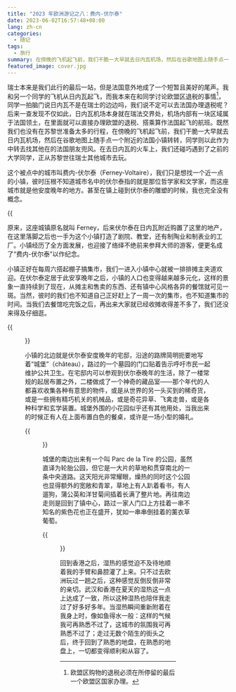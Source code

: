 ```yaml
---
title: "2023 年欧洲游记之八：费内-伏尔泰"
date: 2023-06-02T16:57:48+08:00
lang: zh-cn
categories:
  - 随记
tags:
  - 旅行
summary: 在傍晚的飞机起飞前，我们干脆一大早就去日内瓦机场，然后在谷歌地图上随手点一个附近的法国小镇转转，只是彼时压根不知道城市名中的伏尔泰指的就是那位哲学家和文学家，而这座城市就是他安度晚年的地方。
featured_image: cover.jpg
---
```


瑞士本来是我们此行的最后一站，但是法国意外地成了一个短暂且美好的尾声。我和另一个同学的飞机从日内瓦起飞，而我本来在和同学讨论欧盟区退税的事情[^1]，同学一拍脑门说日内瓦不是在瑞士的边边吗，我们说不定可以去法国办理退税呢？后来一查发现不仅如此，日内瓦机场本身就在瑞法交界处，机场内部有一块区域属于法国领土，在里面就可以直接办理欧盟的退税、搭乘算作法国起飞的航班。既然我们也没有在苏黎世准备太多的行程，在傍晚的飞机起飞前，我们干脆一大早就去日内瓦机场，然后在谷歌地图上随手点一个附近的法国小镇转转，同学则以此作为中转去找其他在的法国朋友兜风。在去日内瓦的火车上，我们还碰巧遇到了之前的大学同学，正从苏黎世往瑞士其他城市去玩。

这个被点中的城市叫费内-伏尔泰（Ferney-Voltaire），我们只是想找一个近一点的小镇，彼时压根不知道城市名中的伏尔泰指的就是那位哲学家和文学家，而这座城市就是他安度晚年的地方。甚至在镇上碰到伏尔泰的雕塑的时候，我也完全没有概念。

{{<audio src="accordion.mp3" caption="费内-伏尔泰的街头，某个楼上一位女士正在演奏手风琴，透过窗外的音乐夹杂着引擎和小鸟的声音，被我偷偷记录了下来。">}}

原来，这座城镇原名就叫 Ferney，后来伏尔泰在日内瓦附近购置了这里的地产，在这里落脚之后也一手为这个小镇打造了剧院、教堂，还有制陶业和制表业的工厂。小镇经历了全方面发展，也迎接了络绎不绝前来参拜大师的游客，便更名成了“费内-伏尔泰”以作纪念。

小镇正好在每周六搭起棚子搞集市，我们一进入小镇中心就被一排排摊主夹道欢迎。在伏尔泰定居于此安享晚年之后，小镇的人口也变得越来越多元化，这样的景象一直持续到了现在，从摊主和售卖的东西、还有镇中心风格各异的餐馆就可见一斑。当然，彼时的我们也不知道自己正好赶上了一周一次的集市，也不知道集市的时间。当我们去餐馆吃完饭之后，再出来大家就已经收摊收得差不多了，我们还没来得及仔细逛。

{{<figure src="statue.jpg" alt="一个穿着外套的男人的雕塑，下方刻有“致费内族长”的标语。雕塑立在马路正中央，路两旁搭着遮阳篷，有很多来往的行人。" caption="伏尔泰的雕塑就在周六集市的路上" width="450">}}

小镇的北边就是伏尔泰安度晚年的宅邸，沿途的路牌简明扼要地写着“城堡”（château），路过的一个墓园的门口贴着告示呼吁市民一起维护公共卫生。在宅邸内可以参观到伏尔泰晚年的生活，除了一楼常规的起居布置之外，二楼做成了一个神奇的藏品室——那个年代的人都喜欢收集各种有意思的物件，或是从世界的另一头买到的稀奇货，或是一些拥有精巧机关的机械品，或是奇花异草、飞禽走兽，或是各种科学和玄学装置。城堡外围的小花园似乎还有其他用处，当我出来的时候正有人在上面布置白色的餐桌，或许是一场小型的婚礼。

{{<figure src="chateau.jpg" alt="四张图构成的拼图，左上为建筑物白墙的一角，墙上有一个精致的黄铜托盘放着一只柔黄色的假蜡烛；左中为一架古老的钢琴，钢琴内盖板上画着一幅画，外侧通体为淡黄色；右上为一个红木制的多隔间置物柜，里面摆满了地球仪、凸透镜、怀表、旋转的星图、发射电弧的灯等等物件；下为一本留言册，正翻开的这一面右上角有中文写着“向伟大的先贤致敬，加拿大渥太华，2023/5/5”。" caption="伏尔泰的宅邸和前人的留言" width="600">}}

城堡的南边出来有一个叫 Parc de la Tire 的公园，虽然直译为轮胎公园，但它是一大片的草地和贯穿南北的一条中央道路。这天阳光非常耀眼，燥热的同时这个公园也显得额外的宽敞和青翠，草地上有人趴着看书，有人遛狗，蒲公英和洋甘菊间插着长满了整片地。再往南边走则是回到了镇中心，路过一家人门口上方挂着一串不知名的紫色花也正在盛开，犹如一串串倒挂着的薰衣草葡萄。

{{<figure src="parc-de-la-tire.jpg" alt="三张图构成的拼图；左上角是草丛中的洋甘菊和蒲公英，左下是一串紫色的花朵挂在楼间的一根线上；右为草坪中央的一条路，路两边种上了两排绿树" caption="公园与小镇一角" width="750">}}

回到香港之后，湿热的感觉迫不及待地顺着我的手臂和鼻腔灌了上来。只不过去欧洲玩过一趟之后，这种感觉反倒反倒非常的亲切。武汉和香港在夏天的湿热这一点上达成了一致，所以这种湿热也陪伴我走过了好多好多年。当湿热瞬间重新附着在我身上时，像如鱼得水一般：这样的气候我可再熟悉不过了，这城市的氛围我可再熟悉不过了；走过无数个陌生的街头之后，终于回到了熟悉的地盘，在熟悉的地盘上，一切都变得顺利和从容了。

[^1]: 欧盟区购物的退税必须在所停留的最后一个欧盟区国家办理。
